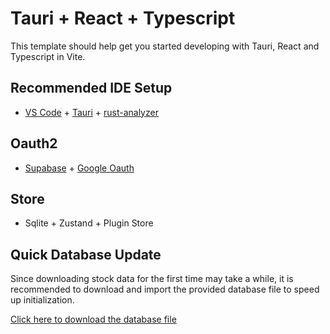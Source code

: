 # Tauri + React + Typescript

This template should help get you started developing with Tauri, React and Typescript in Vite.

## Recommended IDE Setup

- [VS Code](https://code.visualstudio.com/) + [Tauri](https://marketplace.visualstudio.com/items?itemName=tauri-apps.tauri-vscode) + [rust-analyzer](https://marketplace.visualstudio.com/items?itemName=rust-lang.rust-analyzer)

## Oauth2

- [Supabase](https://supabase.com/dashboard/new/hyygxvdzjyhdgudgvaag?projectName=cosmic1330%27s%20Project) + [Google Oauth](https://developers.google.com/identity/protocols/oauth2?hl=zh-tw)

## Store

- Sqlite + Zustand + Plugin Store


## Quick Database Update

Since downloading stock data for the first time may take a while, it is recommended to download and import the provided database file to speed up initialization.

[Click here to download the database file](https://drive.google.com/drive/folders/1dh2F9hPT3TQOaR9pPAPIYFYg5oMHP2wL?usp=drive_link)
